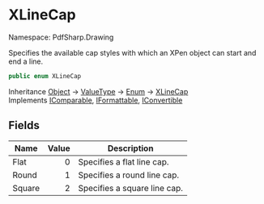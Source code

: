 # XLineCap

Namespace: PdfSharp.Drawing

Specifies the available cap styles with which an XPen object can start and end a line.

```csharp
public enum XLineCap
```

Inheritance [Object](https://docs.microsoft.com/en-us/dotnet/api/system.object) → [ValueType](https://docs.microsoft.com/en-us/dotnet/api/system.valuetype) → [Enum](https://docs.microsoft.com/en-us/dotnet/api/system.enum) → [XLineCap](./pdfsharp.drawing.xlinecap)<br>
Implements [IComparable](https://docs.microsoft.com/en-us/dotnet/api/system.icomparable), [IFormattable](https://docs.microsoft.com/en-us/dotnet/api/system.iformattable), [IConvertible](https://docs.microsoft.com/en-us/dotnet/api/system.iconvertible)

## Fields

| Name | Value | Description |
| --- | --: | --- |
| Flat | 0 | Specifies a flat line cap. |
| Round | 1 | Specifies a round line cap. |
| Square | 2 | Specifies a square line cap. |
